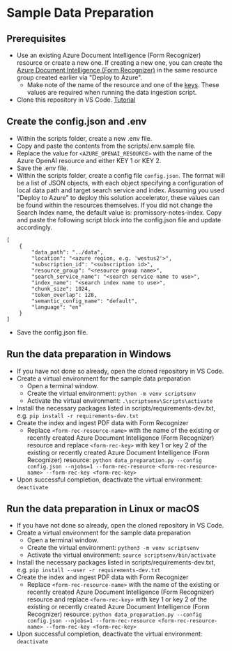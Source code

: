 # Sample Data Preparation 

## Prerequisites
- Use an existing Azure Document Intelligence (Form Recognizer) resource or create a new one. If creating a new one, you can create the [Azure Document Intelligence (Form Recognizer)](https://learn.microsoft.com/en-us/azure/ai-services/document-intelligence/create-document-intelligence-resource?view=doc-intel-4.0.0) in the same resource group created earlier via "Deploy to Azure". 
    - Make note of the name of the resource and one of the [keys](https://learn.microsoft.com/en-us/azure/ai-services/document-intelligence/create-document-intelligence-resource?view=doc-intel-4.0.0#get-endpoint-url-and-keys). These values are required when running the data ingestion script.
- Clone this repository in VS Code. [Tutorial](https://learn.microsoft.com/en-us/azure/developer/javascript/how-to/with-visual-studio-code/clone-github-repository?tabs=activity-bar)


## Create the config.json and .env
- Within the scripts folder, create a new .env file. 
- Copy and paste the contents from the scripts/.env.sample file. 
- Replace the value for `<AZURE_OPENAI_RESOURCE>` with the name of the Azure OpenAI resource and either KEY 1 or KEY 2.
- Save the .env file.
- Within the scripts folder, create a config file `config.json`. The format will be a list of JSON objects, with each object specifying a configuration of local data path and target search service and index. Assuming you used "Deploy to Azure" to deploy this solution accelerator, these values can be found within the resources themselves. If you did not change the Search Index name, the default value is: promissory-notes-index. Copy and paste the following script block into the config.json file and update accordingly. 

```
[
    {
        "data_path": "../data",
        "location": "<azure region, e.g. 'westus2'>", 
        "subscription_id": "<subscription id>",
        "resource_group": "<resource group name>",
        "search_service_name": "<search service name to use>",
        "index_name": "<search index name to use>",
        "chunk_size": 1024,
        "token_overlap": 128,
        "semantic_config_name": "default",
        "language": "en"
    }
]
```
- Save the config.json file.

## Run the data preparation in Windows
- If you have not done so already, open the cloned repository in VS Code.
- Create a virtual environment for the sample data preparation
    - Open a terminal window.
    - Create the virtual environment: `python -m venv scriptsenv`
    - Activate the virtual environment: `.\scriptsenv\Scripts\activate`
- Install the necessary packages listed in scripts/requirements-dev.txt, e.g. `pip install -r requirements-dev.txt`
- Create the index and ingest PDF data with Form Recognizer 
    - Replace `<form-rec-resource-name>` with the name of the existing or recently created Azure Document Intelligence (Form Recognizer) resource and replace `<form-rec-key>` with key 1 or key 2 of the existing or recently created Azure Document Intelligence (Form Recognizer) resource:
    `python data_preparation.py --config config.json --njobs=1 --form-rec-resource <form-rec-resource-name> --form-rec-key <form-rec-key>`
- Upon successful completion, deactivate the virtual environment: `deactivate`

## Run the data preparation in Linux or macOS
- If you have not done so already, open the cloned repository in VS Code.
- Create a virtual environment for the sample data preparation
    - Open a terminal window.
    - Create the virtual environment: `python3 -m venv scriptsenv`
    - Activate the virtual environment: `source scriptsenv/bin/activate`
- Install the necessary packages listed in scripts/requirements-dev.txt, e.g. `pip install --user -r requirements-dev.txt`
- Create the index and ingest PDF data with Form Recognizer 
    - Replace `<form-rec-resource-name>` with the name of the existing or recently created Azure Document Intelligence (Form Recognizer) resource and replace `<form-rec-key>` with key 1 or key 2 of the existing or recently created Azure Document Intelligence (Form Recognizer) resource:
    `python data_preparation.py --config config.json --njobs=1 --form-rec-resource <form-rec-resource-name> --form-rec-key <form-rec-key>`
- Upon successful completion, deactivate the virtual environment: `deactivate`

